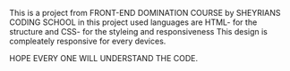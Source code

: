 This is a project from FRONT-END DOMINATION COURSE by SHEYRIANS CODING SCHOOL
in this project used languages are 
HTML- for the structure and
CSS- for the styleing and responsiveness 
This design is compleately responsive for every devices.

HOPE EVERY ONE WILL UNDERSTAND THE CODE.
